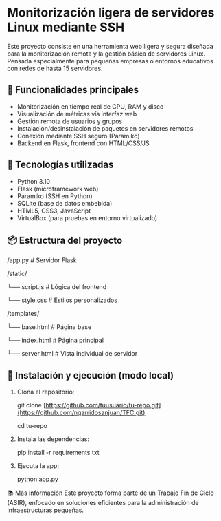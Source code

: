 # Monitorización ligera de servidores Linux mediante SSH

Este proyecto consiste en una herramienta web ligera y segura diseñada para la monitorización remota y la gestión básica de servidores Linux.
Pensada especialmente para pequeñas empresas o entornos educativos con redes de hasta 15 servidores.

## 🔧 Funcionalidades principales

- Monitorización en tiempo real de CPU, RAM y disco
- Visualización de métricas vía interfaz web
- Gestión remota de usuarios y grupos
- Instalación/desinstalación de paquetes en servidores remotos
- Conexión mediante SSH seguro (Paramiko)
- Backend en Flask, frontend con HTML/CSS/JS

## 🧱 Tecnologías utilizadas

- Python 3.10
- Flask (microframework web)
- Paramiko (SSH en Python)
- SQLite (base de datos embebida)
- HTML5, CSS3, JavaScript
- VirtualBox (para pruebas en entorno virtualizado)

## 📦 Estructura del proyecto

/app.py          # Servidor Flask

/static/

└── script.js    # Lógica del frontend

└── style.css    # Estilos personalizados

/templates/

└── base.html    # Página base

└── index.html    # Página principal

└── server.html   # Vista individual de servidor

## 🚀 Instalación y ejecución (modo local)

1. Clona el repositorio:
   
   git clone [https://github.com/tuusuario/tu-repo.git](https://github.com/ngarridosanjuan/TFC.git)

   cd tu-repo
   
4. Instala las dependencias:

   pip install -r requirements.txt

6. Ejecuta la app:

   python app.py

📚 Más información
Este proyecto forma parte de un Trabajo Fin de Ciclo (ASIR), enfocado en soluciones eficientes para la administración de infraestructuras pequeñas.

